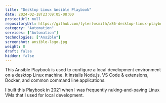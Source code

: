 ```yaml
---
title: "Desktop Linux Ansible Playbook"
date: 2024-02-18T23:09:05-08:00
projectUrl: null
repositoryUrl: https://github.com/tylerlwsmith/x86-desktop-linux-playbook
category: "Automation"
services: ["Automation"]
technologies: ["Ansible"]
screenshot: ansible-logo.jpg
weight: 8
draft: false
hidden: false
---
```


This Ansible Playbook is used to configure a local development environment on a desktop Linux machine. It installs Node.js, VS Code & extensions, Docker, and common command line applications.

I built this Playbook in 2021 when I was frequently nuking-and-paving Linux VMs that I used for local development.
